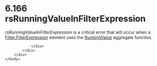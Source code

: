 <html dir="LTR" xmlns:mshelp="http://msdn.microsoft.com/mshelp" xmlns:ddue="http://ddue.schemas.microsoft.com/authoring/2003/5" xmlns:xlink="http://www.w3.org/1999/xlink" xmlns:tool="http://www.microsoft.com/tooltip">
    <head>
        <meta http-equiv="Content-Type" content="text/html; CHARSET=utf-8"></meta>
        <meta name="save" content="history"></meta>
        <title>6.166 rsRunningValueInFilterExpression</title>
        <xml>
            <mshelp:toctitle title="6.166 rsRunningValueInFilterExpression"></mshelp:toctitle>
            <mshelp:rltitle title="[MS-RDL]: rsRunningValueInFilterExpression"></mshelp:rltitle>
            <mshelp:keyword index="A" term="0fdd1b76-dc9c-49ae-b31a-db6ec1437a22"></mshelp:keyword>
            <mshelp:attr name="DCSext.ContentType" value="open specification"></mshelp:attr>
            <mshelp:attr name="AssetID" value="0fdd1b76-dc9c-49ae-b31a-db6ec1437a22"></mshelp:attr>
            <mshelp:attr name="TopicType" value="kbRef"></mshelp:attr>
            <mshelp:attr name="DCSext.Title" value="[MS-RDL]: rsRunningValueInFilterExpression" />
        </xml>
    </head>
    <body>
        <div id="header">
            <h1 class="heading">6.166 rsRunningValueInFilterExpression</h1>
        </div>
        <div id="mainSection">
            <div id="mainBody">
                <div id="allHistory" class="saveHistory"></div>
                <div id="sectionSection0" class="section" name="collapseableSection">
                    

<p><i>rsRunningValueInFilterExpression</i> is a critical error
that will occur when a <a href="6cfe60b1-d7e0-4e1e-807e-0ca41147cc29.md">Filter.FilterExpression</a>
element uses the <a href="d87b6538-477f-4292-a3dd-a5774142bec6.md">RunningValue</a>
aggregate function.</p>


                </div>
            </div>
        </div>
    </body>
</html>